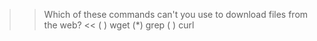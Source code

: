 >> Which of these commands can't you use to download files from the web? <<
( ) wget
(*) grep
( ) curl
